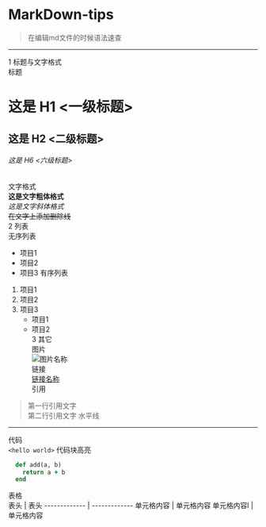 # MarkDown-tips   
> 在编辑md文件的时候语法速查   
  
******   

1 标题与文字格式    
标题     
# 这是 H1 <一级标题> 
## 这是 H2 <二级标题> 
###### 这是 H6 <六级标题> 
文字格式    
**这是文字粗体格式**    
*这是文字斜体格式*     
~~在文字上添加删除线~~     
2 列表    
无序列表     
* 项目1 
* 项目2 
* 项目3 
有序列表     
1. 项目1 
2. 项目2 
3. 项目3 
   * 项目1    
   * 项目2    
3 其它    
图片     
![图片名称](http://gitcafe.com/image.png)     
链接    
[链接名称](http://gitcafe.com)    
引用    
> 第一行引用文字       
> 第二行引用文字 
水平线     
*** 
代码      
`<hello world>` 
代码块高亮    
```ruby 
  def add(a, b) 
    return a + b 
  end 
``` 
表格    
  表头  | 表头 
  ------------- | ------------- 
 单元格内容  | 单元格内容 
 单元格内容l  | 单元格内容 
